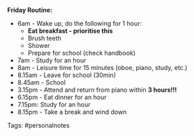**Friday Routine:**

-   6am - Wake up, do the following for 1 hour:
    -   **Eat breakfast - prioritise this**
    -   Brush teeth
    -   Shower
    -   Prepare for school (check handbook)
-   7am - Study for an hour
-   8am - Leisure time for 15 minutes (oboe, piano, study, etc.)
-   8.15am - Leave for school (30min)
-   8.45am - School
-   3.15pm - Attend and return from piano within **3 hours!!!**
-   6.15pm - Eat dinner for an hour
-   7.15pm: Study for an hour
-   8.15pm - Take a break and wind down

Tags: #personalnotes 
